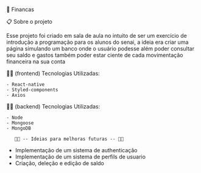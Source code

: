💸 Financas

📋 Sobre o projeto

Esse projeto foi criado em sala de aula no intuito de ser um exercício de introdução a programação para os alunos do senai,
a ideia era criar uma página simulando um banco onde o usuário podesse além poder consultar seu saldo e gastos também poder 
estar ciente de cada movimentação financeira na sua conta

👨‍💻 (frontend) Tecnologias Utilizadas:

```
- React-native
- Styled-components
- Axios
```

👨‍🔬 (backend) Tecnologias Utilizadas:

```
- Node
- Mongoose
- MongoDB
```

       👩‍💻 -- Ideias para melhoras futuras -- 👩‍💻
* Implementação de um sistema de authenticação
* Implementação de um sistema de perfils de usuario
* Criação, deleção e edição de saldo
